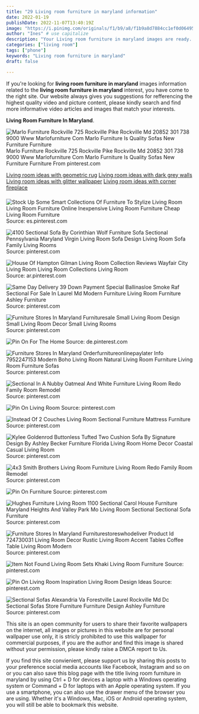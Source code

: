 ```yaml
---
title: "29 Living room furniture in maryland information"
date: 2022-01-19
publishDate: 2022-11-07T13:40:19Z
image: "https://i.pinimg.com/originals/f1/b9/a8/f1b9a8d7884cc1ef0d06495e56f8a8e5.jpg"
author: "Ines" # use capitalize
description: "Your Living room furniture in maryland images are ready. Living room furniture in maryland are a topic that is being searched for and liked by netizens today. You can Download the Living room furniture in maryland files here. Find and Download all royalty-free photos."
categories: ["living room"]
tags: ["phone"]
keywords: "Living room furniture in maryland"
draft: false

---
```


If you're looking for **living room furniture in maryland** images information related to the **living room furniture in maryland** interest, you have come to the right  site.  Our website always  gives you  suggestions  for refferencing  the highest  quality video and picture  content, please kindly search and find more informative video articles and images  that match your interests.

**Living Room Furniture In Maryland**. 

![Marlo Furniture Rockville 725 Rockville Pike Rockville Md 20852 301 738 9000 Www Marlofurniture Com Marlo Furniture Is Quality Sofas New Furniture Furniture](https://i.pinimg.com/originals/09/73/da/0973da389929b6dc27228501ff51deb0.jpg "Marlo Furniture Rockville 725 Rockville Pike Rockville Md 20852 301 738 9000 Www Marlofurniture Com Marlo Furniture Is Quality Sofas New Furniture Furniture")
Marlo Furniture Rockville 725 Rockville Pike Rockville Md 20852 301 738 9000 Www Marlofurniture Com Marlo Furniture Is Quality Sofas New Furniture Furniture From pinterest.com

[Living room ideas with geometric rug](/living-room-ideas-with-geometric-rug/)
[Living room ideas with dark grey walls](/living-room-ideas-with-dark-grey-walls/)
[Living room ideas with glitter wallpaper](/living-room-ideas-with-glitter-wallpaper/)
[Living room ideas with corner fireplace](/living-room-ideas-with-corner-fireplace/)



### 

 


![Stock Up Some Smart Collections Of Furniture To Stylize Living Room Living Room Furniture Online Inexpensive Living Room Furniture Cheap Living Room Furniture](https://i.pinimg.com/originals/f0/86/e9/f086e91e8bd1034fec82f9f66a64cea2.jpg "Stock Up Some Smart Collections Of Furniture To Stylize Living Room Living Room Furniture Online Inexpensive Living Room Furniture Cheap Living Room Furniture")
Source: es.pinterest.com

 

![4100 Sectional Sofa By Corinthian Wolf Furniture Sofa Sectional Pennsylvania Maryland Virgin Living Room Sofa Design Living Room Sofa Family Living Rooms](https://i.pinimg.com/originals/1b/09/e9/1b09e92dc0adb60142813c4db1214de2.jpg "4100 Sectional Sofa By Corinthian Wolf Furniture Sofa Sectional Pennsylvania Maryland Virgin Living Room Sofa Design Living Room Sofa Family Living Rooms")
Source: pinterest.com

 

![House Of Hampton Gilman Living Room Collection Reviews Wayfair City Living Room Living Room Collections Living Room](https://i.pinimg.com/originals/dd/d0/3f/ddd03f67707cebfb32bca9d77d4c3323.png "House Of Hampton Gilman Living Room Collection Reviews Wayfair City Living Room Living Room Collections Living Room")
Source: ar.pinterest.com

 

![Same Day Delivery 39 Down Payment Special Ballinasloe Smoke Raf Sectional For Sale In Laurel Md Modern Furniture Living Room Furniture Ashley Furniture](https://i.pinimg.com/736x/3f/ea/33/3fea339d4c772f52818088e7a79a7e4a.jpg "Same Day Delivery 39 Down Payment Special Ballinasloe Smoke Raf Sectional For Sale In Laurel Md Modern Furniture Living Room Furniture Ashley Furniture")
Source: pinterest.com

 

![Furniture Stores In Maryland Furnituresale Small Living Room Design Small Living Room Decor Small Living Rooms](https://i.pinimg.com/736x/2e/d8/d4/2ed8d4f09e34dec8370267b186d7388a.jpg "Furniture Stores In Maryland Furnituresale Small Living Room Design Small Living Room Decor Small Living Rooms")
Source: pinterest.com

 

![Pin On For The Home](https://i.pinimg.com/originals/5f/84/8d/5f848d18a1c2c45c23f5fec6bb29440f.jpg "Pin On For The Home")
Source: de.pinterest.com

 

![Furniture Stores In Maryland Orderfurnitureonlinepaylater Info 7952247153 Modern Boho Living Room Natural Living Room Furniture Living Room Furniture Sofas](https://i.pinimg.com/736x/70/0b/0e/700b0eddce84166825b1b1cdeb5ce281.jpg "Furniture Stores In Maryland Orderfurnitureonlinepaylater Info 7952247153 Modern Boho Living Room Natural Living Room Furniture Living Room Furniture Sofas")
Source: pinterest.com

 

![Sectional In A Nubby Oatmeal And White Furniture Living Room Redo Family Room Remodel](https://i.pinimg.com/736x/71/47/66/714766a9a85427701f80ac07fa968ea5--living-room-sectional-furniture-shopping.jpg "Sectional In A Nubby Oatmeal And White Furniture Living Room Redo Family Room Remodel")
Source: pinterest.com

 

![Pin On Living Room](https://i.pinimg.com/originals/af/13/66/af13667c22472941abebbbef5e839e17.png "Pin On Living Room")
Source: pinterest.com

 

![Instead Of 2 Couches Living Room Sectional Furniture Mattress Furniture](https://i.pinimg.com/originals/7f/91/2f/7f912fdb1d7b4e3db95155120b107c7e.jpg "Instead Of 2 Couches Living Room Sectional Furniture Mattress Furniture")
Source: pinterest.com

 

![Kylee Goldenrod Buttonless Tufted Two Cushion Sofa By Signature Design By Ashley Becker Furniture Florida Living Room Home Decor Coastal Casual Living Room](https://i.pinimg.com/originals/bb/30/d8/bb30d8da251fe0483ac845ad18b6a6cf.jpg "Kylee Goldenrod Buttonless Tufted Two Cushion Sofa By Signature Design By Ashley Becker Furniture Florida Living Room Home Decor Coastal Casual Living Room")
Source: pinterest.com

 

![4x3 Smith Brothers Living Room Furniture Living Room Redo Family Room Remodel](https://i.pinimg.com/736x/8d/71/99/8d719928ab87e9b15de74d5d3dadafae--living-room-sectional-furniture-shopping.jpg "4x3 Smith Brothers Living Room Furniture Living Room Redo Family Room Remodel")
Source: pinterest.com

 

![Pin On Furniture](https://i.pinimg.com/originals/69/8f/7a/698f7a729151a2191a21767b405582c3.jpg "Pin On Furniture")
Source: pinterest.com

 

![Hughes Furniture Living Room 1100 Sectional Carol House Furniture Maryland Heights And Valley Park Mo Living Room Sectional Sectional Sofa Furniture](https://i.pinimg.com/736x/09/be/fe/09befe8937fc017ac33f0abb30b3e74a.jpg "Hughes Furniture Living Room 1100 Sectional Carol House Furniture Maryland Heights And Valley Park Mo Living Room Sectional Sectional Sofa Furniture")
Source: pinterest.com

 

![Furniture Stores In Maryland Furniturestoreswhodeliver Product Id 724730031 Living Room Decor Rustic Living Room Accent Tables Coffee Table Living Room Modern](https://i.pinimg.com/736x/2e/88/6f/2e886f91520380f3ba5dc543b30b5a71.jpg "Furniture Stores In Maryland Furniturestoreswhodeliver Product Id 724730031 Living Room Decor Rustic Living Room Accent Tables Coffee Table Living Room Modern")
Source: pinterest.com

 

![Item Not Found Living Room Sets Khaki Living Room Furniture](https://i.pinimg.com/originals/fe/ca/0f/feca0f5e4cb1588dc3e19d75d2c11059.jpg "Item Not Found Living Room Sets Khaki Living Room Furniture")
Source: pinterest.com

 

![Pin On Living Room Inspiration Living Room Design Ideas](https://i.pinimg.com/600x315/d4/1b/c4/d41bc466ad5ed8de2cf18ea5ff8f4261.jpg "Pin On Living Room Inspiration Living Room Design Ideas")
Source: pinterest.com

 

![Sectional Sofas Alexandria Va Forestville Laurel Rockville Md Dc Sectional Sofas Store Furniture Furniture Design Ashley Furniture](https://i.pinimg.com/originals/f1/b9/a8/f1b9a8d7884cc1ef0d06495e56f8a8e5.jpg "Sectional Sofas Alexandria Va Forestville Laurel Rockville Md Dc Sectional Sofas Store Furniture Furniture Design Ashley Furniture")
Source: pinterest.com

 

This site is an open community for users to share their favorite wallpapers on the internet, all images or pictures in this website are for personal wallpaper use only, it is stricly prohibited to use this wallpaper for commercial purposes, if you are the author and find this image is shared without your permission, please kindly raise a DMCA report to Us.

If you find this site convienient, please support us by sharing this posts to your preference social media accounts like Facebook, Instagram and so on or you can also save this blog page with the title living room furniture in maryland by using Ctrl + D for devices a laptop with a Windows operating system or Command + D for laptops with an Apple operating system. If you use a smartphone, you can also use the drawer menu of the browser you are using. Whether it's a Windows, Mac, iOS or Android operating system, you will still be able to bookmark this website.

